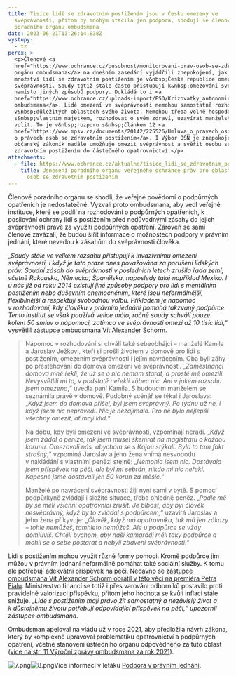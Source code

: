 ```yaml
---
title: Tisíce lidí se zdravotním postižením jsou v Česku omezeny ve
  svéprávnosti, přitom by mnohým stačila jen podpora, shodují se členové
  poradního orgánu ombudsmana
date: 2023-06-21T13:26:14.838Z
vystupy:
  - tz
perex: >
  <p>Členové <a
  href="https://www.ochrance.cz/pusobnost/monitorovani-prav-osob-se-zdravotnim-postizenim/">poradního
  orgánu ombudsmana</a> na dnešním zasedání vyjádřili znepokojení, jak velké
  množství lidí se zdravotním postižením je v&nbsp;České republice omezeno ve
  svéprávnosti. Soudy totiž stále často přistupují k&nbsp;omezování svéprávnosti
  namísto jiných způsobů podpory. Dokládá to i <a
  href="https://www.ochrance.cz/uploads-import/ESO/Krizovatky_autonomie.pdf">výzkum
  ombudsmana</a>. Lidé omezení ve svéprávnosti nemohou samostatně rozhodovat
  v&nbsp;důležitých oblastech svého života. Nemohou třeba volně hospodařit
  s&nbsp;vlastním majetkem, rozhodovat o svém zdraví, uzavírat manželství nebo
  volit. To je v&nbsp;rozporu s&nbsp;článkem 12 <a
  href="https://www.mpsv.cz/documents/20142/225526/Umluva_o_pravech_osob_se_ZP.pdf/1e95a34b-cbdf-0829-3da2-148865b8a4a8">Úmluvy
  o právech osob se zdravotním postižením</a>. I Výbor OSN je znepokojený, že
  občanský zákoník nadále umožňuje omezit svéprávnost a svěřit osobu se
  zdravotním postižením do částečného opatrovnictví.</p>
attachments:
  - file: https://www.ochrance.cz/aktualne/tisice_lidi_se_zdravotnim_postizenim_jsou_v_cesku_omezeni_ve_svepravnosti_pritom_by_mnohym_stacila_jen_podpora_shoduji_se_clenove_poradniho_organu_ombudsmana/usneseni_2023_12_k_podpurnym_opatrenim.pdf
    title: Usnesení poradního orgánu veřejného ochránce práv pro oblast ochrany práv
      osob se zdravotním postižením
---
```

<p>Členové poradního orgánu se shodli, že veřejné povědomí o podpůrných opatřeních je nedostatečné. Vyzvali proto ombudsmana, aby vedl veřejné instituce, které se podílí na rozhodování o podpůrných opatřeních, k posilování ochrany lidí s&nbsp;postižením před nedůvodnými zásahy do jejich svéprávnosti právě za využití podpůrných opatření. Zároveň se sami členové zavázali, že budou šířit informace o&nbsp;možnostech podpory v&nbsp;právním jednání, které nevedou k&nbsp;zásahům do svéprávnosti člověka.<strong> </strong></p>

<p>&bdquo;<em>Soudy stále ve velkém rozsahu přistupují k&nbsp;invazivnímu omezení svéprávnosti, i když je tato praxe dnes považována za porušení lidských práv. Soudní zásah do svéprávnosti v&nbsp;posledních letech zrušila řada zemí, včetně Rakouska, Německa, Španělska, naposledy také například Mexiko. I u nás již od roku 2014 existují jiné způsoby podpory pro lidi s&nbsp;mentálním postižením nebo duševním onemocněním, které jsou neformálnější, flexibilnější a respektují svobodnou volbu. Příkladem je nápomoc v&nbsp;rozhodování, kdy člověku v&nbsp;právním jednání pomáhá takzvaný podpůrce. Tento institut se však používá velice málo, ročně soudy schválí pouze kolem 50 smluv o nápomoci, zatímco ve svéprávnosti omezí až 10 tisíc lidí</em>,&ldquo; vysvětlil zástupce ombudsmana Vít Alexander Schorm.&nbsp;</p>

<blockquote>
<p>Nápomoc v rozhodování si chválí také sebeobhájci &ndash; manželé Kamila a Jaroslav Ježkovi, kteří si prošli životem v&nbsp;domově pro lidi s postižením, omezením svéprávnosti i jejím navrácením. Oba byli záhy po přestěhování do domova omezeni ve svéprávnosti. &bdquo;<em>Zaměstnanci domova mně řekli, že už se o nic nemám starat, a prostě mě omezili. Nevysvětlili mi to, v&nbsp;podstatě neřekli vůbec nic. Ani v&nbsp;jakém rozsahu jsem omezena</em>,&ldquo; uvedla paní Kamila. S&nbsp;budoucím manželem se seznámila právě v&nbsp;domově. Podobný scénář se týkal i Jaroslava: &bdquo;<em>Když jsem do domova přišel, byl jsem svéprávný. Po týdnu už ne, i když jsem nic neprovedl. Nic je nezajímalo. Pro ně bylo nejlepší všechny omezit, ať mají klid.</em>&ldquo;</p>

<p>Na dobu, kdy byli omezení ve svéprávnosti, vzpomínají neradi. &bdquo;<em>Když jsem žádal o peníze, tak jsem musel škemrat na magistrátu o každou korunu. Omezovali nás, abychom se s&nbsp;Kájou stýkali. Bylo to tam fakt strašný</em>,&ldquo; vzpomíná Jaroslav a jeho žena vnímá nesvobodu v&nbsp;nakládání s&nbsp;vlastními penězi stejně: &bdquo;<em>Nemohla jsem nic. Dostávala jsem příspěvek na péči, ale byl mi sebrán, nikdo mi nic neřekl. Kapesné jsme dostávali jen 50 korun za měsíc</em>.&ldquo;</p>

<p>Manželé po navrácení svéprávnosti žijí nyní sami v&nbsp;bytě. S pomocí podpůrkyně zvládají i složité situace, třeba ohledně peněz. &bdquo;<em>Podle mě by se měli všichni opatrovníci zrušit. Je blbost, aby byl člověk nesvéprávný, když by to zvládal s&nbsp;podpůrcem,</em>&ldquo; uzavírá Jaroslav a jeho žena přikyvuje: &bdquo;<em>Člověk, když má opatrovníka, tak má jen zákazy &ndash; tohle nemůžeš, tamhleto nemůžeš. Ale u podpůrce se vždy domluvíš. Chtěli bychom, aby naši kamarádi měli taky podpůrce a mohli se o sebe postarat a nebyli zbaveni svéprávnosti</em>.&ldquo;</p>
</blockquote>

<p>Lidi s postižením mohou využít různé formy pomoci. Kromě podpůrce jim můžou v&nbsp;právním jednání neformálně pomáhat také sociální služby. K&nbsp;tomu ale potřebují adekvátní příspěvek na péči. Nedávno se <a href="https://www.ochrance.cz/aktualne/pro_lidi_s_postizenim_je_zvyseni_prispevku_na_peci_nezbytnou_podminkou_aby_mohli_vest_dustojny_a_plnohodnotny_zivot_upozornuje_zastupce_ombudsmana/">zástupce ombudsmana Vít Alexander Schorm obrátil v&nbsp;této věci na premiéra Petra Fialu</a>. Ministerstvo financí se&nbsp;totiž i&nbsp;přes varování odborníků postavilo proti pravidelné valorizaci příspěvku, přitom jeho hodnota se kvůli inflaci stále snižuje. &bdquo;<em>Lidé s&nbsp;postižením mají právo žít samostatný a nezávislý život a k&nbsp;důstojnému životu potřebují odpovídající příspěvek na péči,&ldquo; upozornil zástupce ombudsmana.</em></p>

<p>Ombudsman apeloval na vládu už v&nbsp;roce 2021, aby předložila návrh zákona, který by komplexně upravoval problematiku opatrovnictví a podpůrných opatření, včetně stanovení ústředního orgánu odpovědného za tuto oblast (<a href="https://www.ochrance.cz/dokument/zpravy_pro_poslaneckou_snemovnu_2021/vyrocni-zprava-2021.pdf">více na str. 11 Výroční zprávy ombudsmana za rok 2021</a>).</p>

<p><img alt="7.png" src="https://www.ochrance.cz/aktualne/tisice_lidi_se_zdravotnim_postizenim_jsou_v_cesku_omezeni_ve_svepravnosti_pritom_by_mnohym_stacila_jen_podpora_shoduji_se_clenove_poradniho_organu_ombudsmana/7.png" /><img alt="8.png" src="https://www.ochrance.cz/aktualne/tisice_lidi_se_zdravotnim_postizenim_jsou_v_cesku_omezeni_ve_svepravnosti_pritom_by_mnohym_stacila_jen_podpora_shoduji_se_clenove_poradniho_organu_ombudsmana/8.png" />Více informací v&nbsp;letáku <a href="https://www.ochrance.cz/letaky/podpora-v-pravnim-jednani/podpora-v-pravnim-jednani.pdf">Podpora v&nbsp;právním jednání</a>.</p>
